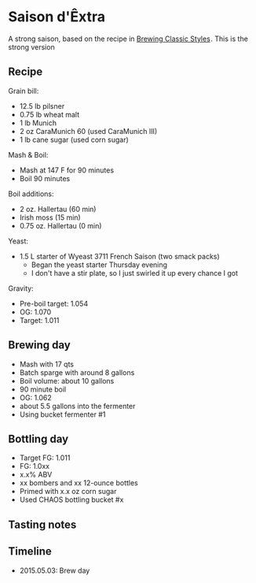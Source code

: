 # Saison d'Êxtra
A strong saison, based on the recipe in <a href="http://www.amazon.com/gp/product/0937381926/ref=as_li_tl?ie=UTF8&camp=1789&creative=390957&creativeASIN=0937381926&linkCode=as2&tag=brocklicom-20&linkId=G2SKHITAJUJNNAOV">Brewing Classic Styles</a><img src="http://ir-na.amazon-adsystem.com/e/ir?t=brocklicom-20&l=as2&o=1&a=0937381926" width="1" height="1" border="0" alt="" style="border:none !important; margin:0px !important;" />. This is the strong version

## Recipe
Grain bill:
* 12.5 lb pilsner
* 0.75 lb wheat malt
* 1 lb Munich
* 2 oz CaraMunich 60 (used CaraMunich III)
* 1 lb cane sugar (used corn sugar)

Mash & Boil:
* Mash at 147 F for 90 minutes
* Boil 90 minutes

Boil additions:
* 2 oz. Hallertau (60 min)
* Irish moss (15 min)
* 0.75 oz. Hallertau (0 min)

Yeast:
* 1.5 L starter of Wyeast 3711 French Saison (two smack packs)
  * Began the yeast starter Thursday evening
  * I don't have a stir plate, so I just swirled it up every chance I got

Gravity:
* Pre-boil target: 1.054
* OG: 1.070
* Target: 1.011

## Brewing day
* Mash with 17 qts
* Batch sparge with around 8 gallons
* Boil volume: about 10 gallons
* 90 minute boil
* OG: 1.062
* about 5.5 gallons into the fermenter
* Using bucket fermenter #1

## Bottling day
* Target FG: 1.011
* FG: 1.0xx
* x.x% ABV
* xx bombers and xx 12-ounce bottles
* Primed with x.x oz corn sugar
* Used CHAOS bottling bucket #x

## Tasting notes


## Timeline
* 2015.05.03: Brew day
